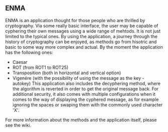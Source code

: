 ENMA
----
ENMA is an application thought for those people who are thrilled by cryptography.
Via some really basic interface, the user may be capable of cyphering their own messages using a wide range of mehtods. It is not just limited to the typical ones. By using the application, a journey through the history of cryptography can be enjoyed, as methods go from hisotric and basic to some way more complex and actual. By the moment the application has the following ones:
- Caesar
- ROT (from ROT1 to ROT25)
- Transposition (both in horizontal and vertical option)
- Vigenére (with the possibility of using the message as the key - autokey)
This application also includes the decyphering method, where the algorithm is reverted in order to get the original message back. For additional security, it also comes with multiple configurations when it comes to the way of displaying the cyphered message, as for example ignoring the spaces or swaping them with the commonly used character 'X'. 

For more information about the methods and the application itself, please see the wiki.
